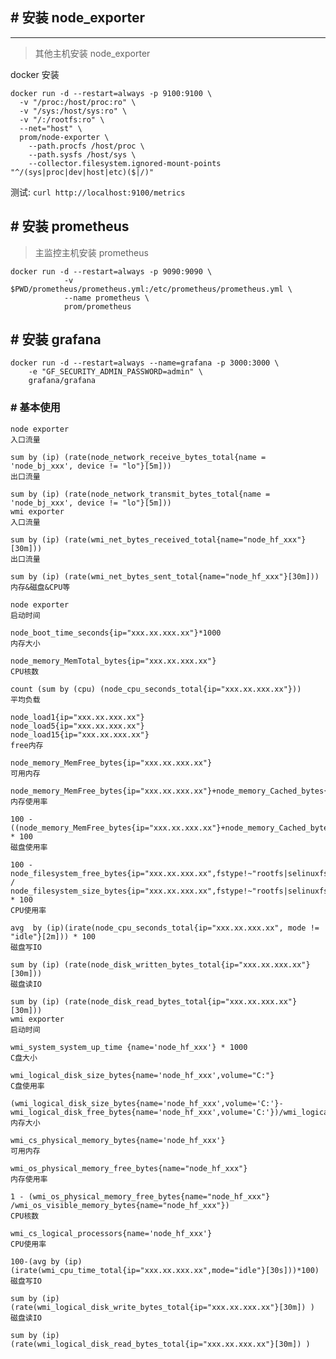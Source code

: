 
## # 安装 node_exporter
--- 
> 其他主机安装 node_exporter

docker 安装
    
    docker run -d --restart=always -p 9100:9100 \
      -v "/proc:/host/proc:ro" \
      -v "/sys:/host/sys:ro" \
      -v "/:/rootfs:ro" \
      --net="host" \
      prom/node-exporter \
        --path.procfs /host/proc \
        --path.sysfs /host/sys \
        --collector.filesystem.ignored-mount-points "^/(sys|proc|dev|host|etc)($|/)"

测试: `curl http://localhost:9100/metrics`

## # 安装 prometheus
> 主监控主机安装  prometheus

    docker run -d --restart=always -p 9090:9090 \
                -v $PWD/prometheus/prometheus.yml:/etc/prometheus/prometheus.yml \
                --name prometheus \
                prom/prometheus

## # 安装 grafana


    docker run -d --restart=always --name=grafana -p 3000:3000 \
        -e "GF_SECURITY_ADMIN_PASSWORD=admin" \
        grafana/grafana


### # 基本使用

    node exporter
    入口流量
    
    sum by (ip) (rate(node_network_receive_bytes_total{name = 'node_bj_xxx', device != "lo"}[5m]))
    出口流量
    
    sum by (ip) (rate(node_network_transmit_bytes_total{name = 'node_bj_xxx', device != "lo"}[5m]))
    wmi exporter
    入口流量
    
    sum by (ip) (rate(wmi_net_bytes_received_total{name="node_hf_xxx"}[30m]))
    出口流量
    
    sum by (ip) (rate(wmi_net_bytes_sent_total{name="node_hf_xxx"}[30m]))
    内存&磁盘&CPU等
    
    node exporter
    启动时间
    
    node_boot_time_seconds{ip="xxx.xx.xxx.xx"}*1000
    内存大小
    
    node_memory_MemTotal_bytes{ip="xxx.xx.xxx.xx"}
    CPU核数
    
    count (sum by (cpu) (node_cpu_seconds_total{ip="xxx.xx.xxx.xx"}))
    平均负载
    
    node_load1{ip="xxx.xx.xxx.xx"}
    node_load5{ip="xxx.xx.xxx.xx"}
    node_load15{ip="xxx.xx.xxx.xx"}
    free内存
    
    node_memory_MemFree_bytes{ip="xxx.xx.xxx.xx"}
    可用内存
    
    node_memory_MemFree_bytes{ip="xxx.xx.xxx.xx"}+node_memory_Cached_bytes{ip="xxx.xx.xxx.xx"}+node_memory_Buffers_bytes{ip="xxx.xx.xxx.xx"}
    内存使用率
    
    100 - ((node_memory_MemFree_bytes{ip="xxx.xx.xxx.xx"}+node_memory_Cached_bytes{ip="xxx.xx.xxx.xx"}+node_memory_Buffers_bytes{ip="xxx.xx.xxx.xx"})/node_memory_MemTotal_bytes{ip="xxx.xx.xxx.xx"}) * 100
    磁盘使用率
    
    100 - node_filesystem_free_bytes{ip="xxx.xx.xxx.xx",fstype!~"rootfs|selinuxfs|autofs|rpc_pipefs|tmpfs|udev|none|devpts|sysfs|debugfs|fuse.*"} / node_filesystem_size_bytes{ip="xxx.xx.xxx.xx",fstype!~"rootfs|selinuxfs|autofs|rpc_pipefs|tmpfs|udev|none|devpts|sysfs|debugfs|fuse.*"} * 100
    CPU使用率
    
    avg  by (ip)(irate(node_cpu_seconds_total{ip="xxx.xx.xxx.xx", mode != "idle"}[2m])) * 100
    磁盘写IO
    
    sum by (ip) (rate(node_disk_written_bytes_total{ip="xxx.xx.xxx.xx"}[30m]))
    磁盘读IO
    
    sum by (ip) (rate(node_disk_read_bytes_total{ip="xxx.xx.xxx.xx"}[30m]))
    wmi exporter
    启动时间
    
    wmi_system_system_up_time {name='node_hf_xxx'} * 1000
    C盘大小
    
    wmi_logical_disk_size_bytes{name='node_hf_xxx',volume="C:"}
    C盘使用率
    
    (wmi_logical_disk_size_bytes{name='node_hf_xxx',volume='C:'}-wmi_logical_disk_free_bytes{name='node_hf_xxx',volume='C:'})/wmi_logical_disk_size_bytes{name='node_hf_xxx',volume='C:'} 
    内存大小
    
    wmi_cs_physical_memory_bytes{name='node_hf_xxx'} 
    可用内存
    
    wmi_os_physical_memory_free_bytes{name="node_hf_xxx"} 
    内存使用率
    
    1 - (wmi_os_physical_memory_free_bytes{name="node_hf_xxx"} /wmi_os_visible_memory_bytes{name="node_hf_xxx"})
    CPU核数
    
    wmi_cs_logical_processors{name='node_hf_xxx'}
    CPU使用率
    
    100-(avg by (ip) (irate(wmi_cpu_time_total{ip="xxx.xx.xxx.xx",mode="idle"}[30s]))*100)
    磁盘写IO
    
    sum by (ip)(rate(wmi_logical_disk_write_bytes_total{ip="xxx.xx.xxx.xx"}[30m]) )
    磁盘读IO
    
    sum by (ip) (rate(wmi_logical_disk_read_bytes_total{ip="xxx.xx.xxx.xx"}[30m]) )